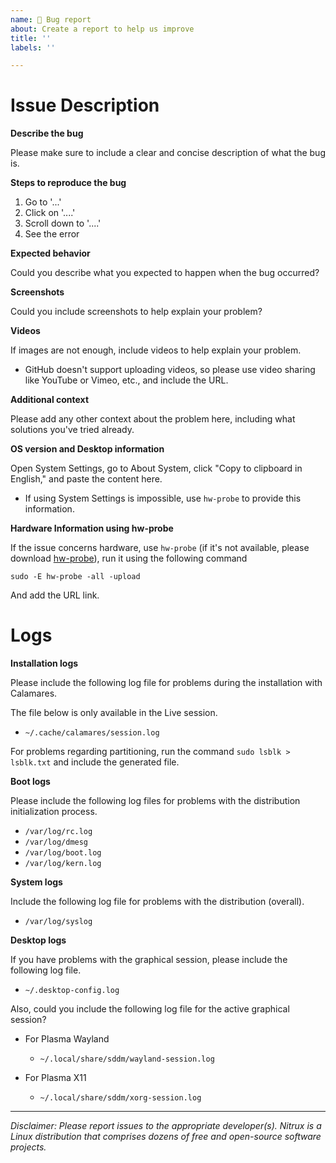 ```yaml
---
name: 🐞 Bug report
about: Create a report to help us improve
title: ''
labels: ''

---
```


# Issue Description

**Describe the bug**

Please make sure to include a clear and concise description of what the bug is. 

**Steps to reproduce the bug**

1. Go to '...'
2. Click on '....'
3. Scroll down to '....'
4. See the error

**Expected behavior**

Could you describe what you expected to happen when the bug occurred?

**Screenshots**

Could you include screenshots to help explain your problem?

**Videos**

If images are not enough, include videos to help explain your problem.
 - GitHub doesn't support uploading videos, so please use video sharing like YouTube or Vimeo, etc., and include the URL.

**Additional context**

Please add any other context about the problem here, including what solutions you've tried already.

**OS version and Desktop information**

Open System Settings, go to About System, click "Copy to clipboard in English," and paste the content here.
 - If using System Settings is impossible, use `hw-probe` to provide this information.

**Hardware Information using hw-probe**

If the issue concerns hardware, use `hw-probe` (if it's not available, please download [hw-probe](https://linux-hardware.org/?view=howto)), run it using the following command 

```
sudo -E hw-probe -all -upload
```

And add the URL link.

# Logs

**Installation logs**

Please include the following log file for problems during the installation with Calamares. 

The file below is only available in the Live session.

- `~/.cache/calamares/session.log`

For problems regarding partitioning, run the command `sudo lsblk > lsblk.txt` and include the generated file.

**Boot logs**

Please include the following log files for problems with the distribution initialization process.

- `/var/log/rc.log`
- `/var/log/dmesg`
- `/var/log/boot.log`
- `/var/log/kern.log`

**System logs**

Include the following log file for problems with the distribution (overall).

- `/var/log/syslog`

**Desktop logs**

If you have problems with the graphical session, please include the following log file.

- `~/.desktop-config.log`

Also, could you include the following log file for the active graphical session?

- For Plasma Wayland
  - `~/.local/share/sddm/wayland-session.log`

- For Plasma X11
  - `~/.local/share/sddm/xorg-session.log`

---

_*Disclaimer*: Please report issues to the appropriate developer(s). Nitrux is a Linux distribution that comprises dozens of free and open-source software projects._
